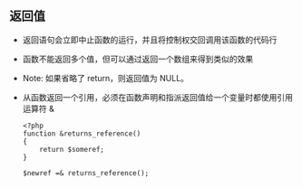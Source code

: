 ## 返回值
* 返回语句会立即中止函数的运行，并且将控制权交回调用该函数的代码行

* 函数不能返回多个值，但可以通过返回一个数组来得到类似的效果

* Note: 如果省略了 return，则返回值为 NULL。

* 从函数返回一个引用，必须在函数声明和指派返回值给一个变量时都使用引用运算符 &
    ```
    <?php
    function &returns_reference()
    {
        return $someref;
    }

    $newref =& returns_reference();
    ```
